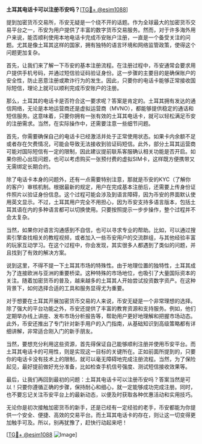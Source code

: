 **土耳其电话卡可以注册币安吗？**[[TG💪+ @esim1088](https://t.me/s/esim1088)]

提到加密货币交易所，币安无疑是一个绕不开的话题。作为全球最大的加密货币交易平台之一，币安为用户提供了丰富的数字货币交易服务。然而，对于许多海外用户来说，能否顺利使用本地电话卡完成币安账户注册，一直是一个备受关注的问题。尤其是像土耳其这样的国家，拥有独特的语言环境和网络监管政策，使得这个问题更加复杂。

首先，让我们来了解一下币安的基本注册流程。在注册过程中，币安通常会要求用户提供手机号码，并通过短信验证码验证身份。这一步骤的主要目的是确保账户的安全性，防止恶意注册或欺诈行为的发生。因此，只要你的电话卡能够正常接收国际短信，理论上就可以顺利完成币安账户的注册。

那么，土耳其的电话卡是否符合这一要求呢？答案是肯定的。土耳其拥有发达的通信网络，无论是本地运营商还是虚拟运营商（MVNO），都能够提供稳定的通话和短信服务。这意味着，只要你拥有一张有效的土耳其电话卡，就可以轻松满足币安的注册需求。当然，在实际操作中，还需要注意一些细节问题。

首先，你需要确保自己的电话卡已经激活并处于正常使用状态。如果卡内余额不足或者存在欠费情况，可能会导致无法接收到验证码短信。此外，部分土耳其运营商可能对国际短信有一定的限制，因此建议提前联系客服确认相关功能是否开启。如果你担心出现问题，也可以考虑购买一张预付费的虚拟SIM卡，这样既方便携带又无需绑定长期合约。

除了电话卡本身的问题外，还有一点需要特别注意，那就是币安的KYC（了解你的客户）审核机制。根据最新的规定，用户在完成基本注册后，还需要上传身份证件照片以验证身份信息。这个过程可能会涉及到语言障碍，因为币安的界面默认使用英文显示。不过，土耳其用户完全不用担心，因为币安支持多语言版本，包括土耳其语在内的多种语言都可以切换使用。只要按照提示一步步操作，整个过程并不会太复杂。

当然，如果你对语言沟通感到不自信，也可以寻求专业的帮助。比如，可以通过搜索引擎查找相关的教程视频，或者加入一些币安用户的交流群组，与其他经验丰富的玩家互动学习。在这个过程中，你会发现，其实很多人都遇到了类似的问题，并且找到了有效的解决方案。

说到这里，不得不提一下土耳其市场的特殊性。由于地理位置的独特性，土耳其成为了连接欧洲与亚洲的重要桥梁。这种特殊的市场地位，也吸引了大量国际资本的关注。随着加密货币的普及，越来越多的土耳其人开始尝试投资数字资产。在这种背景下，如何选择合适的工具和服务显得尤为重要。

对于想要在土耳其开展加密货币交易的人来说，币安无疑是一个非常理想的选择。除了强大的平台功能之外，币安还提供了丰富的教育资源和支持服务。例如，他们定期举办线上讲座、发布市场分析报告等，帮助用户更好地理解和把握市场动态。此外，币安还推出了专门针对新手用户的入门指南，从基础知识到高级策略都有详细讲解，非常适合刚入门的新手朋友。

当然，要想充分利用这些资源，首先得保证自己能够顺利注册并使用币安平台。而土耳其电话卡的可用性，则是实现这一目标的关键所在。正如前面所提到的，只要你的电话卡没有技术上的限制，就可以毫无障碍地完成注册流程。当然，为了保险起见，最好提前做好充分准备，比如检查手机信号强度、测试短信接收效果等。

最后，让我们再回到最初的问题：土耳其电话卡可以注册币安吗？答案当然是可以！只要你遵循正确的步骤，保持耐心和细心，就一定能够成功完成注册。同时，也不要忘记关注币安平台上的最新动态，以便及时获取各种优惠活动和实用技巧。

无论你是初次接触加密货币的新手，还是已经有一定经验的老手，币安都能为你提供一个安全、便捷、高效的交易平台。而土耳其电话卡的存在，则让这一切变得更加触手可及。所以，别再犹豫了，赶快行动起来吧！

[[TG💪+ @esim1088](https://t.me/s/esim1088) ![Image](https://i.postimg.cc/4NQfJmqS/Snipaste-2025-05-13-00-14-12.png)]